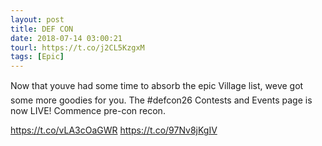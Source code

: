 ```yaml
---
layout: post
title: DEF CON
date: 2018-07-14 03:00:21
tourl: https://t.co/j2CL5KzgxM
tags: [Epic]
---
```

Now that youve had some time to absorb the epic Village list, weve got some more goodies for you. The #defcon26 Contests and Events page is now LIVE! Commence pre-con recon.

https://t.co/vLA3cOaGWR https://t.co/97Nv8jKgIV